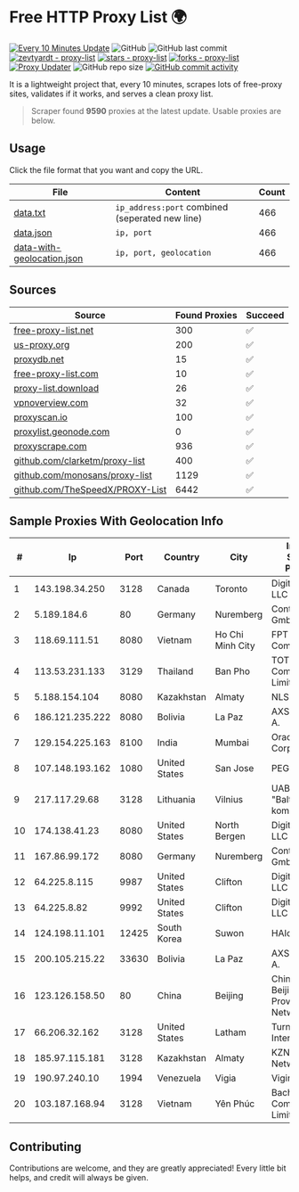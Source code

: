 
# Free HTTP Proxy List 🌍

[![Every 10 Minutes Update](https://github.com/mertguvencli/http-proxy-list/actions/workflows/main.yml/badge.svg?branch=main)](https://github.com/mertguvencli/http-proxy-list/actions/workflows/main.yml)
![GitHub](https://img.shields.io/github/license/mertguvencli/http-proxy-list)
![GitHub last commit](https://img.shields.io/github/last-commit/mertguvencli/http-proxy-list)
[![zevtyardt - proxy-list](https://img.shields.io/static/v1?label=zevtyardt&message=proxy-list&color=blue&logo=github)](https://github.com/zevtyardt/proxy-list "Go to GitHub repo")
[![stars - proxy-list](https://img.shields.io/github/stars/zevtyardt/proxy-list?style=social)](https://github.com/zevtyardt/proxy-list)
[![forks - proxy-list](https://img.shields.io/github/forks/zevtyardt/proxy-list?style=social)](https://github.com/zevtyardt/proxy-list)
[![Proxy Updater](https://github.com/zevtyardt/proxy-list/workflows/Proxy%20Updater/badge.svg)](https://github.com/zevtyardt/proxy-list/actions?query=workflow:"Proxy+Updater")
![GitHub repo size](https://img.shields.io/github/repo-size/zevtyardt/proxy-list)
[![GitHub commit activity](https://img.shields.io/github/commit-activity/m/zevtyardt/proxy-list?logo=commits)](https://github.com/zevtyardt/proxy-list/commits/main)

It is a lightweight project that, every 10 minutes, scrapes lots of free-proxy sites, validates if it works, and serves a clean proxy list.

> Scraper found **9590** proxies at the latest update. Usable proxies are below.

## Usage

Click the file format that you want and copy the URL.

|File|Content|Count|
|----|-------|-----|
|[data.txt](https://raw.githubusercontent.com/mertguvencli/http-proxy-list/main/proxy-list/data.txt)|`ip_address:port` combined (seperated new line)|466|
|[data.json](https://raw.githubusercontent.com/mertguvencli/http-proxy-list/main/proxy-list/data.json)|`ip, port`|466|
|[data-with-geolocation.json](https://raw.githubusercontent.com/mertguvencli/http-proxy-list/main/proxy-list/data-with-geolocation.json)|`ip, port, geolocation`|466|

## Sources

|Source|Found Proxies|Succeed|
|------|-------------|-------|
|[free-proxy-list.net](https://free-proxy-list.net)|300|✅|
|[us-proxy.org](https://www.us-proxy.org)|200|✅|
|[proxydb.net](http://proxydb.net)|15|✅|
|[free-proxy-list.com](https://free-proxy-list.com/?page=&port=&type%5B%5D=http&type%5B%5D=https&up_time=0&search=Search)|10|✅|
|[proxy-list.download](https://www.proxy-list.download/HTTP)|26|✅|
|[vpnoverview.com](https://vpnoverview.com/privacy/anonymous-browsing/free-proxy-servers)|32|✅|
|[proxyscan.io](https://www.proxyscan.io)|100|✅|
|[proxylist.geonode.com](https://proxylist.geonode.com/api/proxy-list?limit=300&page=1&sort_by=lastChecked&sort_type=desc&protocols=http,https)|0|✅|
|[proxyscrape.com](https://api.proxyscrape.com/v2/?request=displayproxies&protocol=http&timeout=10000&country=all&ssl=all&anonymity=all)|936|✅|
|[github.com/clarketm/proxy-list](https://raw.githubusercontent.com/clarketm/proxy-list/master/proxy-list-raw.txt)|400|✅|
|[github.com/monosans/proxy-list](https://raw.githubusercontent.com/monosans/proxy-list/main/proxies/http.txt)|1129|✅|
|[github.com/TheSpeedX/PROXY-List](https://raw.githubusercontent.com/TheSpeedX/PROXY-List/master/http.txt)|6442|✅|


## Sample Proxies With Geolocation Info

|#|Ip|Port|Country|City|Internet Service Provider|
|-|--|----|-------|----|-------------------------|
|1|143.198.34.250|3128|Canada|Toronto|DigitalOcean, LLC|
|2|5.189.184.6|80|Germany|Nuremberg|Contabo GmbH|
|3|118.69.111.51|8080|Vietnam|Ho Chi Minh City|FPT Telecom Company|
|4|113.53.231.133|3129|Thailand|Ban Pho|TOT Public Company Limited|
|5|5.188.154.104|8080|Kazakhstan|Almaty|NLS|
|6|186.121.235.222|8080|Bolivia|La Paz|AXS Bolivia S. A.|
|7|129.154.225.163|8100|India|Mumbai|Oracle Corporation|
|8|107.148.193.162|1080|United States|San Jose|PEG TECH INC|
|9|217.117.29.68|3128|Lithuania|Vilnius|UAB "Baltnetos komunikacijos"|
|10|174.138.41.23|8080|United States|North Bergen|DigitalOcean, LLC|
|11|167.86.99.172|8080|Germany|Nuremberg|Contabo GmbH|
|12|64.225.8.115|9987|United States|Clifton|DigitalOcean, LLC|
|13|64.225.8.82|9992|United States|Clifton|DigitalOcean, LLC|
|14|124.198.11.101|12425|South Korea|Suwon|HAIonNet|
|15|200.105.215.22|33630|Bolivia|La Paz|AXS Bolivia S. A.|
|16|123.126.158.50|80|China|Beijing|China Unicom Beijing Province Network|
|17|66.206.32.162|3128|United States|Latham|Turnkey Internet Inc.|
|18|185.97.115.181|3128|Kazakhstan|Almaty|KZNLS Network|
|19|190.97.240.10|1994|Venezuela|Vigia|Viginet C.A|
|20|103.187.168.94|3128|Vietnam|Yên Phúc|Bach KIM HNT Company Limited|



## Contributing

Contributions are welcome, and they are greatly appreciated! Every
little bit helps, and credit will always be given.

